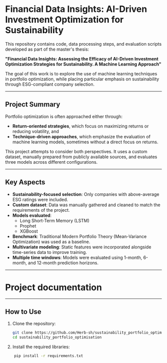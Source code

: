 # Financial Data Insights: AI-Driven Investment Optimization for Sustainability

This repository contains code, data processing steps, and evaluation scripts developed as part of 
the master's thesis:

**"Financial Data Insights: Assessing the Efficacy of AI-Driven Investment Optimization Strategies
for Sustainability. A Machine Learning Approach"**

The goal of this work is to explore the use of machine learning techniques in portfolio 
optimization, while placing particular emphasis on sustainability through ESG-compliant 
company selection.

---

## Project Summary

Portfolio optimization is often approached either through:

- **Return-oriented strategies**, which focus on maximizing returns or reducing volatility, and
- **Technique-driven approaches**, which emphasize the evaluation of machine learning models, 
sometimes without a direct focus on returns.

This project attempts to consider both perspectives. It uses a custom dataset, manually prepared 
from publicly available sources, and evaluates three models across different configurations.

---

## Key Aspects

- **Sustainability-focused selection**: Only companies with above-average ESG ratings were included.
- **Custom dataset**: Data was manually gathered and cleaned to match the requirements of the project.
- **Models evaluated**:
    - Long Short-Term Memory (LSTM)
    - Prophet
    - XGBoost
- **Benchmark**: Traditional Modern Portfolio Theory (Mean-Variance Optimization) was used as a baseline.
- **Multivariate modeling**: Static features were incorporated alongside time-series data to improve training.
- **Multiple time windows**: Models were evaluated using 1-month, 6-month, and 12-month prediction horizons.

---


 # Project documentation

---

## How to Use

1. Clone the repository:
   ```bash
   git clone https://github.com/Herb-sh/sustainability_portfolio_optimisation.git
   cd sustainability_portfolio_optimisation
   ```

2. Install the required libraries:
```bash
    pip install -r requirements.txt
```


